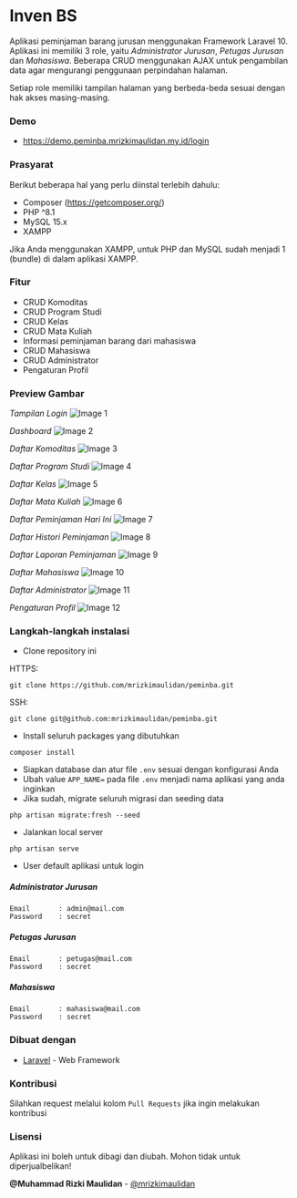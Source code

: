 # Inven BS

Aplikasi peminjaman barang jurusan menggunakan Framework Laravel 10. Aplikasi ini memiliki 3 role, yaitu _Administrator Jurusan_, _Petugas Jurusan_ dan _Mahasiswa_.
Beberapa CRUD menggunakan AJAX untuk pengambilan data agar mengurangi penggunaan perpindahan halaman.

Setiap role memiliki tampilan halaman yang berbeda-beda sesuai dengan hak akses masing-masing.

### Demo

-   https://demo.peminba.mrizkimaulidan.my.id/login

### Prasyarat

Berikut beberapa hal yang perlu diinstal terlebih dahulu:

-   Composer (https://getcomposer.org/)
-   PHP ^8.1
-   MySQL 15.x
-   XAMPP

Jika Anda menggunakan XAMPP, untuk PHP dan MySQL sudah menjadi 1 (bundle) di dalam aplikasi XAMPP.

### Fitur

-   CRUD Komoditas
-   CRUD Program Studi
-   CRUD Kelas
-   CRUD Mata Kuliah
-   Informasi peminjaman barang dari mahasiswa
-   CRUD Mahasiswa
-   CRUD Administrator
-   Pengaturan Profil

### Preview Gambar

_Tampilan Login_
![Image 1](https://i.imgur.com/X6eZ9RU.png)

_Dashboard_
![Image 2](https://i.imgur.com/voqS6Qp.png)

_Daftar Komoditas_
![Image 3](https://i.imgur.com/6ItaCw8.png)

_Daftar Program Studi_
![Image 4](https://i.imgur.com/WVEAyKi.png)

_Daftar Kelas_
![Image 5](https://i.imgur.com/mlfqj86.png)

_Daftar Mata Kuliah_
![Image 6](https://i.imgur.com/MF8wNNA.png)

_Daftar Peminjaman Hari Ini_
![Image 7](https://i.imgur.com/EhGDwtD.png)

_Daftar Histori Peminjaman_
![Image 8](https://i.imgur.com/1cQKe1D.png)

_Daftar Laporan Peminjaman_
![Image 9](https://i.imgur.com/J3ZoI70.png)

_Daftar Mahasiswa_
![Image 10](https://i.imgur.com/nlu4dGQ.png)

_Daftar Administrator_
![Image 11](https://i.imgur.com/9loDRw0.png)

_Pengaturan Profil_
![Image 12](https://i.imgur.com/gL77ZWJ.png)

### Langkah-langkah instalasi

-   Clone repository ini

HTTPS:

```
git clone https://github.com/mrizkimaulidan/peminba.git
```

SSH:

```
git clone git@github.com:mrizkimaulidan/peminba.git
```

-   Install seluruh packages yang dibutuhkan

```
composer install
```

-   Siapkan database dan atur file `.env` sesuai dengan konfigurasi Anda
-   Ubah value `APP_NAME=` pada file `.env` menjadi nama aplikasi yang anda inginkan
-   Jika sudah, migrate seluruh migrasi dan seeding data

```
php artisan migrate:fresh --seed
```

-   Jalankan local server

```
php artisan serve
```

-   User default aplikasi untuk login

##### Administrator Jurusan

```
Email       : admin@mail.com
Password    : secret
```

##### Petugas Jurusan

```
Email       : petugas@mail.com
Password    : secret
```

##### Mahasiswa

```
Email       : mahasiswa@mail.com
Password    : secret
```

### Dibuat dengan

-   [Laravel](https://laravel.com) - Web Framework

### Kontribusi

Silahkan request melalui kolom `Pull Requests` jika ingin melakukan kontribusi

### Lisensi

Aplikasi ini boleh untuk dibagi dan diubah. Mohon tidak untuk diperjualbelikan!

**@Muhammad Rizki Maulidan** - [@mrizkimaulidan](https://github.com/mrizkimaulidan)
